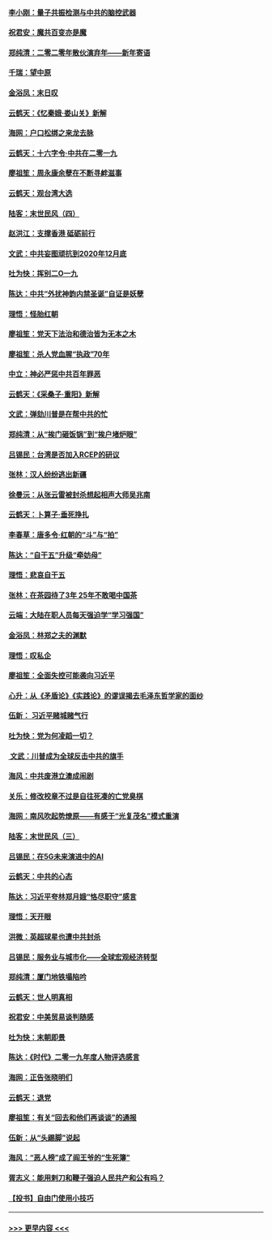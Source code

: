 #### [李小刚：量子共振检测与中共的脑控武器](../pages/nsc993/n11754518.md?t=12310233) 
#### [祝君安：魔共百变亦是魔](../pages/nsc993/n11754469.md?t=12310233) 
#### [郑纯清：二零二零年散伙演弃年——新年寄语](../pages/nsc993/n11754195.md?t=12310233) 
#### [千瑞：望中原](../pages/nsc993/n11754159.md?t=12310233) 
#### [金浴凤：末日叹](../pages/nsc993/n11752359.md?t=12310233) 
#### [云鹤天：《忆秦娥‧娄山关》新解](../pages/nsc993/n11752348.md?t=12310233) 
#### [海网：户口松绑之来龙去脉](../pages/nsc993/n11752328.md?t=12310233) 
#### [云鹤天：十六字令‧中共在二零一九](../pages/nsc993/n11752305.md?t=12310233) 
#### [廖祖笙：周永康余孽在不断寻衅滋事](../pages/nsc993/n11751013.md?t=12310233) 
#### [云鹤天：观台湾大选](../pages/nsc993/n11751007.md?t=12310233) 
#### [陆客：末世民风（四）](../pages/nsc993/n11749203.md?t=12310233) 
#### [赵洪江：支撑香港 砥砺前行](../pages/nsc993/n11748482.md?t=12310233) 
#### [文武：中共妄图顽抗到2020年12月底](../pages/nsc993/n11748446.md?t=12310233) 
#### [吐为快：挥别二O一九](../pages/nsc993/n11748411.md?t=12310233) 
#### [陈达：中共“外扰神韵内禁圣诞”自证是妖孽](../pages/nsc993/n11748226.md?t=12310233) 
#### [理悟：怪胎红朝](../pages/nsc993/n11748206.md?t=12310233) 
#### [廖祖笙：党天下法治和德治皆为无本之木](../pages/nsc993/n11748135.md?t=12310233) 
#### [廖祖笙：杀人党血腥“执政”70年](../pages/nsc993/n11745144.md?t=12310233) 
#### [中立：神必严惩中共百年罪恶](../pages/nsc993/n11744970.md?t=12310233) 
#### [云鹤天：《采桑子‧重阳》新解](../pages/nsc993/n11744948.md?t=12310233) 
#### [文武：弹劾川普是在帮中共的忙](../pages/nsc993/n11744758.md?t=12310233) 
#### [郑纯清：从“挨门砸饭锅”到“挨户堵炉眼”](../pages/nsc993/n11744745.md?t=12310233) 
#### [吕锡民：台湾是否加入RCEP的研议](../pages/nsc993/n11744701.md?t=12310233) 
#### [张林：汉人纷纷逃出新疆](../pages/nsc993/n11743530.md?t=12310233) 
#### [徐曼沅：从张云雷被封杀想起相声大师吴兆南](../pages/nsc993/n11741816.md?t=12310233) 
#### [云鹤天：卜算子‧垂死挣扎](../pages/nsc993/n11739956.md?t=12310233) 
#### [李春草：唐多令‧红朝的“斗”与“拍”](../pages/nsc993/n11739830.md?t=12310233) 
#### [陈达：“自干五”升级“牵妨母”](../pages/nsc993/n11739724.md?t=12310233) 
#### [理悟：悲哀自干五](../pages/nsc993/n11739547.md?t=12310233) 
#### [张林：在茶园待了3年 25年不敢喝中国茶](../pages/nsc993/n11739240.md?t=12310233) 
#### [云端：大陆在职人员每天强迫学“学习强国”](../pages/nsc993/n11738735.md?t=12310233) 
#### [金浴凤：林郑之夫的渊默](../pages/nsc993/n11737735.md?t=12310233) 
#### [理悟：叹私企](../pages/nsc993/n11737715.md?t=12310233) 
#### [廖祖笙：全面失控可能袭向习近平](../pages/nsc993/n11737704.md?t=12310233) 
#### [心升：从《矛盾论》《实践论》的谬误揭去毛泽东哲学家的面纱](../pages/nsc993/n11736962.md?t=12310233) 
#### [伍新： 习近平赌城赌气行](../pages/nsc993/n11736929.md?t=12310233) 
#### [吐为快：党为何凌蹈一切？](../pages/nsc993/n11736915.md?t=12310233) 
#### [ 文武：川普成为全球反击中共的旗手](../pages/nsc993/n11736882.md?t=12310233) 
#### [海风：中共废港立澳成闹剧](../pages/nsc993/n11735857.md?t=12310233) 
#### [关乐：修改校章不过是自往死凑的亡党臭棋](../pages/nsc993/n11735097.md?t=12310233) 
#### [海网：南风吹起势燎原——有感于“光复茂名”模式重演](../pages/nsc993/n11732308.md?t=12310233) 
#### [陆客：末世民风（三）](../pages/nsc993/n11732211.md?t=12310233) 
#### [吕锡民：在5G未来演进中的AI](../pages/nsc993/n11730010.md?t=12310233) 
#### [云鹤天：中共的心态](../pages/nsc993/n11729906.md?t=12310233) 
#### [陈达：习近平夸林郑月娥“恪尽职守”感言](../pages/nsc993/n11729881.md?t=12310233) 
#### [理悟：天开眼](../pages/nsc993/n11729699.md?t=12310233) 
#### [洪微：英超球星也遭中共封杀](../pages/nsc993/n11727243.md?t=12310233) 
#### [吕锡民：服务业与城市化——全球宏观经济转型](../pages/nsc993/n11725845.md?t=12310233) 
#### [郑纯清：厦门地铁塌陷吟](../pages/nsc993/n11725813.md?t=12310233) 
#### [云鹤天：世人明真相](../pages/nsc993/n11725621.md?t=12310233) 
#### [祝君安：中美贸易谈判随感](../pages/nsc993/n11725609.md?t=12310233) 
#### [吐为快：末朝即景](../pages/nsc993/n11723365.md?t=12310233) 
#### [陈达：《时代》二零一九年度人物评选感言](../pages/nsc993/n11723337.md?t=12310233) 
#### [海网：正告张晓明们](../pages/nsc993/n11723228.md?t=12310233) 
#### [云鹤天：退党](../pages/nsc993/n11723056.md?t=12310233) 
#### [廖祖笙：有关“回去和他们再谈谈”的通报](../pages/nsc993/n11722442.md?t=12310233) 
#### [伍新：从“头踢脚”说起](../pages/nsc993/n11722429.md?t=12310233) 
#### [海风：“恶人榜”成了阎王爷的“生死簿”](../pages/nsc993/n11722272.md?t=12310233) 
#### [胥志义：能用剌刀和鞭子强迫人民共产和公有吗？](../pages/nsc993/n11720569.md?t=12310233) 
#### [【投书】自由门使用小技巧](../pages/nsc993/n11720180.md?t=12310233) 

----
#### [ >>> 更早内容 <<< ](../indexes/nsc993-earlier.md)
